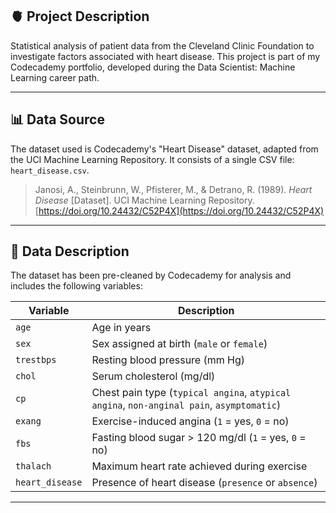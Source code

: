 ## 🫀 Project Description

Statistical analysis of patient data from the Cleveland Clinic Foundation to investigate factors associated with heart disease. This project is part of my Codecademy portfolio, developed during the Data Scientist: Machine Learning career path.

---

## 📊 Data Source

The dataset used is Codecademy's "Heart Disease" dataset, adapted from the UCI Machine Learning Repository. It consists of a single CSV file: `heart_disease.csv`.

> Janosi, A., Steinbrunn, W., Pfisterer, M., & Detrano, R. (1989). *Heart Disease* [Dataset]. UCI Machine Learning Repository. [https://doi.org/10.24432/C52P4X](https://doi.org/10.24432/C52P4X)

---

## 🧾 Data Description

The dataset has been pre-cleaned by Codecademy for analysis and includes the following variables:

| Variable     | Description |
|--------------|-------------|
| `age`        | Age in years |
| `sex`        | Sex assigned at birth (`male` or `female`) |
| `trestbps`   | Resting blood pressure (mm Hg) |
| `chol`       | Serum cholesterol (mg/dl) |
| `cp`         | Chest pain type (`typical angina`, `atypical angina`, `non-anginal pain`, `asymptomatic`) |
| `exang`      | Exercise-induced angina (`1` = yes, `0` = no) |
| `fbs`        | Fasting blood sugar > 120 mg/dl (`1` = yes, `0` = no) |
| `thalach`    | Maximum heart rate achieved during exercise |
| `heart_disease` | Presence of heart disease (`presence` or `absence`) |

---